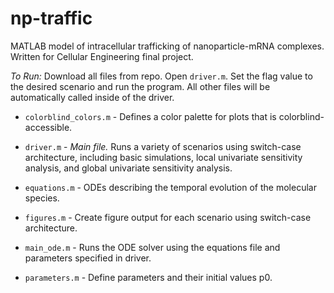 # np-traffic
MATLAB model of intracellular trafficking of nanoparticle-mRNA complexes. Written for Cellular Engineering final project.

*To Run:* Download all files from repo. Open `driver.m`. Set the flag value to the desired scenario and run the program. All other files will be automatically called inside of the driver.

- `colorblind_colors.m` - Defines a color palette for plots that is colorblind-accessible.

- `driver.m` - *Main file.* Runs a variety of scenarios using switch-case architecture, including basic simulations, local univariate sensitivity analysis, and global univariate sensitivity analysis.

- `equations.m` - ODEs describing the temporal evolution of the molecular species.

- `figures.m` - Create figure output for each scenario using switch-case architecture.

- `main_ode.m` - Runs the ODE solver using the equations file and parameters specified in driver.

- `parameters.m` - Define parameters and their initial values p0.
